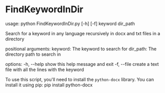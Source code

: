 # FindKeywordInDir

usage: python FindKeywordInDir.py [-h] [-f] keyword dir_path

Search for a keyword in any language recursively in docx and txt files in a directory

positional arguments:
  keyword:     The keyword to search for
  dir_path:    The directory path to search in

options:
  -h, --help  show this help message and exit
  -f, --file  create a text file with all the lines with the keyword


To use this script, you'll need to install the `python-docx` library. You can install it using pip:
pip install python-docx
